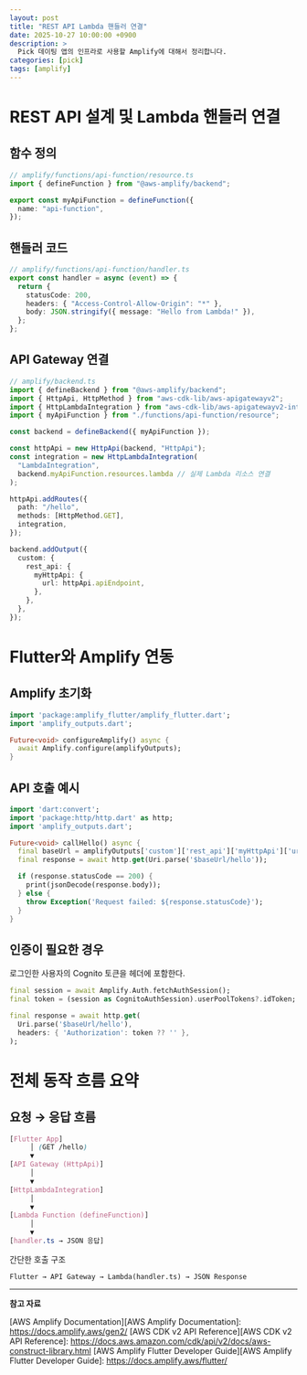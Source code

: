 ```yaml
---
layout: post
title: "REST API Lambda 핸들러 연결"
date: 2025-10-27 10:00:00 +0900
description: >
  Pick 데이팅 앱의 인프라로 사용할 Amplify에 대해서 정리합니다.
categories: [pick]
tags: [amplify]
---
```


# REST API 설계 및 Lambda 핸들러 연결

## 함수 정의

```ts
// amplify/functions/api-function/resource.ts
import { defineFunction } from "@aws-amplify/backend";

export const myApiFunction = defineFunction({
  name: "api-function",
});
```

## 핸들러 코드

```ts
// amplify/functions/api-function/handler.ts
export const handler = async (event) => {
  return {
    statusCode: 200,
    headers: { "Access-Control-Allow-Origin": "*" },
    body: JSON.stringify({ message: "Hello from Lambda!" }),
  };
};
```

## API Gateway 연결

```ts
// amplify/backend.ts
import { defineBackend } from "@aws-amplify/backend";
import { HttpApi, HttpMethod } from "aws-cdk-lib/aws-apigatewayv2";
import { HttpLambdaIntegration } from "aws-cdk-lib/aws-apigatewayv2-integrations";
import { myApiFunction } from "./functions/api-function/resource";

const backend = defineBackend({ myApiFunction });

const httpApi = new HttpApi(backend, "HttpApi");
const integration = new HttpLambdaIntegration(
  "LambdaIntegration",
  backend.myApiFunction.resources.lambda // 실제 Lambda 리소스 연결
);

httpApi.addRoutes({
  path: "/hello",
  methods: [HttpMethod.GET],
  integration,
});

backend.addOutput({
  custom: {
    rest_api: {
      myHttpApi: {
        url: httpApi.apiEndpoint,
      },
    },
  },
});
```

# Flutter와 Amplify 연동

## Amplify 초기화

```dart
import 'package:amplify_flutter/amplify_flutter.dart';
import 'amplify_outputs.dart';

Future<void> configureAmplify() async {
  await Amplify.configure(amplifyOutputs);
}
```

## API 호출 예시

```dart
import 'dart:convert';
import 'package:http/http.dart' as http;
import 'amplify_outputs.dart';

Future<void> callHello() async {
  final baseUrl = amplifyOutputs['custom']['rest_api']['myHttpApi']['url'];
  final response = await http.get(Uri.parse('$baseUrl/hello'));

  if (response.statusCode == 200) {
    print(jsonDecode(response.body));
  } else {
    throw Exception('Request failed: ${response.statusCode}');
  }
}
```

## 인증이 필요한 경우

로그인한 사용자의 Cognito 토큰을 헤더에 포함한다.

```dart
final session = await Amplify.Auth.fetchAuthSession();
final token = (session as CognitoAuthSession).userPoolTokens?.idToken;

final response = await http.get(
  Uri.parse('$baseUrl/hello'),
  headers: { 'Authorization': token ?? '' },
);
```

# 전체 동작 흐름 요약

## 요청 → 응답 흐름

```scss
[Flutter App]
     │ (GET /hello)
     ▼
[API Gateway (HttpApi)]
     │
     ▼
[HttpLambdaIntegration]
     │
     ▼
[Lambda Function (defineFunction)]
     │
     ▼
[handler.ts → JSON 응답]
```

간단한 호출 구조

```text
Flutter → API Gateway → Lambda(handler.ts) → JSON Response
```

---

**참고 자료**

[AWS Amplify Documentation][AWS Amplify Documentation]: https://docs.amplify.aws/gen2/
[AWS CDK v2 API Reference][AWS CDK v2 API Reference]: https://docs.aws.amazon.com/cdk/api/v2/docs/aws-construct-library.html
[AWS Amplify Flutter Developer Guide][AWS Amplify Flutter Developer Guide]: https://docs.amplify.aws/flutter/
